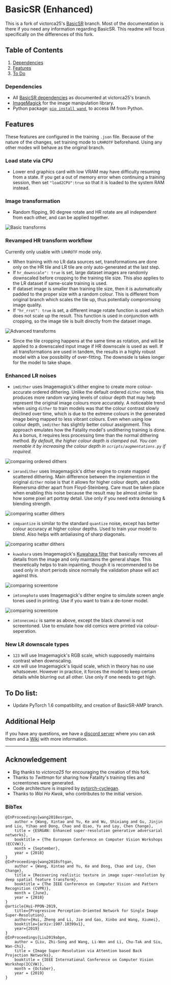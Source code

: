# BasicSR (Enhanced)

This is a fork of victorca25's [BasicSR](https://github.com/victorca25/BasicSR/) branch. Most of the documentation is there if you need any information regarding BasicSR. This readme will focus specifically on the differences of this fork.

## Table of Contents
1. [Dependencies](#dependencies)
2. [Features](#features)
3. [To Do](#todo)

### Dependencies

- All [BasicSR dependencies](https://github.com/victorca25/BasicSR/) as documented at victorca25's branch.
- [ImageMagick](https://imagemagick.org/script/download.php) for the image manipulation library. 
- Python package: [`pip install wand`](https://pypi.org/project/Wand/), to access IM from Python.

## Features
These features are configured in the training `.json` file. Because of the nature of the changes, set training mode to `LRHROTF` beforehand. Using any other modes will behave as the original branch. 

### Load state via CPU
- Lower end graphics card with low VRAM may have difficulty resuming from a state. If you get a out of memory error when continuing a training session, then set `"load2CPU":true` so that it is loaded to the system RAM instead.

### Image transformation
- Random flipping, 90 degree rotate and HR rotate are all independent from each other, and can be applied together.

![Basic transforms](figures/basictransforms.png)

### Revamped HR transform workflow
Currently only usable with `LRHROTF` mode only.
- When training with no LR data sources set, transformations are done only on the HR tile and LR tile are only auto-generated at the last step. 
- If `hr_downscale": true` is set, large dataset images are randomly downscaled before cropping to the training tile size. This also applies to the LR dataset if same-scale training is used.
- If dataset image is smaller than training tile size, then it is automatically padded to the proper size with a random colour. This is different from original branch which scales the tile up, thus potentially compromising image quality.
- If `"hr_rrot": true` is set, a different image rotate function is used which does not scale up the result. This function is used in conjunction with cropping, so the image tile is built directly from the dataset image.

![Advanced transforms](figures/new_rotatescale.png)

- Since the tile cropping happens at the same time as rotation, and will be applied to a downscaled input image if HR downscale is used as well. If all transformations are used in tandem, the results in a highly robust model with a low possibility of over-fitting. The downside is takes longer for the model to take shape.

### Enhanced LR noises
- `imdither` uses Imagemagick's dither engine to create more colour-accurate ordered dithering. Unlike the default ordered `dither` noise, this produces more random varying levels of colour depth that may help represent the original image colours more accurately. A noticeable trend when using `dither` to train models was that the colour contrast slowly declined over time, which is due to the extreme colours in the generated image being mapped to less vibrant colours. Even when using low colour depth, `imdither` has slightly better colour assignment.
  This approach emulates how the Fatality model's undithering training is done. As a bonus, it requires less processing time than the normal dithering method. *By default, the higher colour depth is clamped out. You can reenable it by increasing the colour depth in `scripts/augmentations.py` if required.*

![comparing ordered dithers](figures/orderdither.png)

- `imrandither` uses Imagemagick's dither engine to create mapped scattered dithering. Main difference between the implemention in the original `dither` noise is that it allows for higher colour depth, and adds Riemersma dither apart from Floyd-Steinberg. Care must be taken place when enabling this noise because the result may be almost similar to how some pixel art portray detail. Use only if you need extra denoising & blending strength.

![comparing scatter dithers](figures/scatterdither.png)

- `imquantize` is similar to the standard `quantize` noise, except has better colour accuracy at higher colour depths. Used to train your model to blend. Also helps with antialiasing of sharp diagonals.

![comparing scatter dithers](figures/quantize.png)

- `kuwahara` uses Imagemagick's [Kuwahara filter](https://en.wikipedia.org/wiki/Kuwahara_filter) that basically removes all details from the image and only maintains the general shape. This theoretically helps to train inpainting, though it is recommended to be used only in short periods since normally the validation phase will act against this.

![comparing screentone](figures/kuwahara.png)

- `imtonephoto` uses Imagemagick's dither engine to simulate screen angle tones used in printing. Use if you want to train a de-toner model.

![comparing screentone](figures/screentone.png)

- `imtonecomic` is same as above, except the black channel is not screentoned. Use to emulate how old comics were printed via colour-seperation.

### New LR downscale types
- `123` will use Imagemagick's RGB scale, which supposedly maintains contrast when downscaling.
- `420` will use Imagemagick's liquid scale, which in theory has no use whatsoever. However in practice, it forces the model to keep certain details while blurring out all other. Use only if one needs to get high.

## To Do list:
- Update PyTorch 1.6 compatibility, and creation of BasicSR-AMP branch.

## Additional Help 

If you have any questions, we have a [discord server](https://discord.gg/cpAUpDK) where you can ask them and a [Wiki](https://upscale.wiki) with more information.

---

## Acknowledgement
- Big thanks to *victorca25* for encouraging the creation of this fork.
- Thanks to *Twittman* for sharing how Fatality's training tiles and screentones were generated.
- Code architecture is inspired by [pytorch-cyclegan](https://github.com/junyanz/pytorch-CycleGAN-and-pix2pix).
- Thanks to *Wai Ho Kwok*, who contributes to the initial version.

### BibTex

    @InProceedings{wang2018esrgan,
        author = {Wang, Xintao and Yu, Ke and Wu, Shixiang and Gu, Jinjin and Liu, Yihao and Dong, Chao and Qiao, Yu and Loy, Chen Change},
        title = {ESRGAN: Enhanced super-resolution generative adversarial networks},
        booktitle = {The European Conference on Computer Vision Workshops (ECCVW)},
        month = {September},
        year = {2018}
    }
    @InProceedings{wang2018sftgan,
        author = {Wang, Xintao and Yu, Ke and Dong, Chao and Loy, Chen Change},
        title = {Recovering realistic texture in image super-resolution by deep spatial feature transform},
        booktitle = {The IEEE Conference on Computer Vision and Pattern Recognition (CVPR)},
        month = {June},
        year = {2018}
    }
    @article{Hui-PPON-2019,
        title={Progressive Perception-Oriented Network for Single Image Super-Resolution},
        author={Hui, Zheng and Li, Jie and Gao, Xinbo and Wang, Xiumei},
        booktitle={arXiv:1907.10399v1},
        year={2019}
    }
    @InProceedings{Liu2019abpn,
        author = {Liu, Zhi-Song and Wang, Li-Wen and Li, Chu-Tak and Siu, Wan-Chi},
        title = {Image Super-Resolution via Attention based Back Projection Networks},
        booktitle = {IEEE International Conference on Computer Vision Workshop(ICCVW)},
        month = {October},
        year = {2019}
    }
